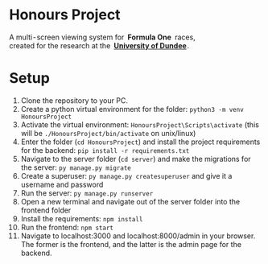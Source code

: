 
# Honours Project

A multi - screen viewing system for **Formula One** races, <br>
created for the research at the **[University of Dundee]** .

# Setup

1. Clone the repository to your PC.
2. Create a python virtual environment for the folder: `python3 -m venv HonoursProject`
3. Activate the virtual environment: `HonoursProject\Scripts\activate` (this will be `./HonoursProject/bin/activate` on unix/linux)
4. Enter the folder (`cd HonoursProject`) and install the project requirements for the backend: `pip install -r requirements.txt`
5. Navigate to the server folder (`cd server`) and make the migrations for the server: `py manage.py migrate`
6. Create a superuser: `py manage.py createsuperuser` and give it a username and password
7. Run the server: `py manage.py runserver`
8. Open a new terminal and navigate out of the server folder into the frontend folder
9. Install the requirements: `npm install`
10. Run the frontend: `npm start`
11. Navigate to localhost:3000 and localhost:8000/admin in your browser. The former is the frontend, and the latter is the admin page for the backend.


<!----------------------------------------------------------------------------->

[University of Dundee]: https://www.dundee.ac.uk/